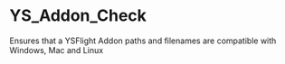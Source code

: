 # YS_Addon_Check
 Ensures that a YSFlight Addon paths and filenames are compatible with Windows, Mac and Linux

